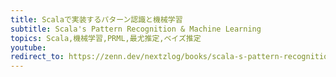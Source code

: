 ```yaml
---
title: Scalaで実装するパターン認識と機械学習
subtitle: Scala's Pattern Recognition & Machine Learning
topics: Scala,機械学習,PRML,最尤推定,ベイズ推定
youtube:
redirect_to: https://zenn.dev/nextzlog/books/scala-s-pattern-recognition-machine-learning
---
```

